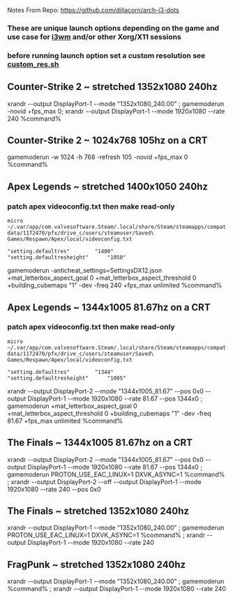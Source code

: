 Notes From Repo: https://github.com/dillacorn/arch-i3-dots

### These are unique launch options depending on the game and use case for [i3wm](https://github.com/i3/i3) and/or other Xorg/X11 sessions

### before running launch option set a custom resolution see [custom_res.sh](https://github.com/dillacorn/arch-i3-dots/blob/main/config/i3/custom_res.sh)

## Counter-Strike 2 ~ stretched 1352x1080 240hz
xrandr --output DisplayPort-1 --mode "1352x1080_240.00" ; gamemoderun -novid +fps_max 0; xrandr --output DisplayPort-1 --mode 1920x1080 --rate 240 %command%

## Counter-Strike 2 ~ 1024x768 105hz on a CRT
gamemoderun -w 1024 -h 768 -refresh 105 -novid +fps_max 0 %command%

## Apex Legends ~ stretched 1400x1050 240hz
### patch apex videoconfig.txt then make read-only

`micro ~/.var/app/com.valvesoftware.Steam/.local/share/Steam/steamapps/compatdata/1172470/pfx/drive_c/users/steamuser/Saved\ Games/Respawn/Apex/local/videoconfig.txt`

	"setting.defaultres"		"1400"
	"setting.defaultresheight"		"1050"

gamemoderun -anticheat_settings=SettingsDX12.json +mat_letterbox_aspect_goal 0 +mat_letterbox_aspect_threshold 0 +building_cubemaps "1" -dev -freq 240 +fps_max unlimited %command%

## Apex Legends ~ 1344x1005 81.67hz on a CRT
### patch apex videoconfig.txt then make read-only

`micro ~/.var/app/com.valvesoftware.Steam/.local/share/Steam/steamapps/compatdata/1172470/pfx/drive_c/users/steamuser/Saved\ Games/Respawn/Apex/local/videoconfig.txt`

	"setting.defaultres"		"1344"
	"setting.defaultresheight"		"1005"

xrandr --output DisplayPort-2 --mode "1344x1005_81.67" --pos 0x0 --output DisplayPort-1 --mode 1920x1080 --rate 81.67 --pos 1344x0 ; gamemoderun +mat_letterbox_aspect_goal 0 +mat_letterbox_aspect_threshold 0 +building_cubemaps "1" -dev -freq 81.67 +fps_max unlimited %command%

## The Finals ~ 1344x1005 81.67hz on a CRT
xrandr --output DisplayPort-2 --mode "1344x1005_81.67" --pos 0x0 --output DisplayPort-1 --mode 1920x1080 --rate 81.67 --pos 1344x0 ; gamemoderun PROTON_USE_EAC_LINUX=1 DXVK_ASYNC=1 %command% ; xrandr --output DisplayPort-2 --off --output DisplayPort-1 --mode 1920x1080 --rate 240 --pos 0x0

## The Finals ~ stretched 1352x1080 240hz
xrandr --output DisplayPort-1 --mode "1352x1080_240.00" ; gamemoderun PROTON_USE_EAC_LINUX=1 DXVK_ASYNC=1 %command% ; xrandr --output DisplayPort-1 --mode 1920x1080 --rate 240

## FragPunk ~ stretched 1352x1080 240hz
xrandr --output DisplayPort-1 --mode "1352x1080_240.00" ; gamemoderun %command% ; xrandr --output DisplayPort-1 --mode 1920x1080 --rate 240

